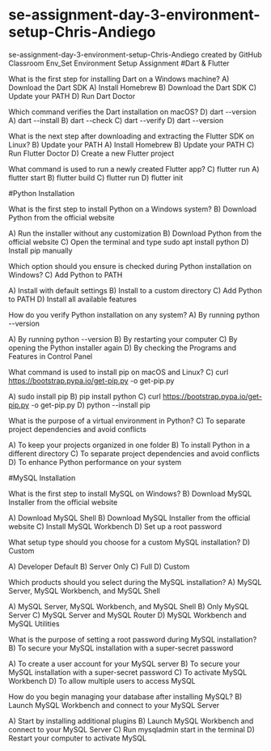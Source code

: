 # se-assignment-day-3-environment-setup-Chris-Andiego
se-assignment-day-3-environment-setup-Chris-Andiego created by GitHub Classroom
Env_Set
Environment Setup Assignment
#Dart & Flutter

What is the first step for installing Dart on a Windows machine? A) Download the Dart SDK
A) Install Homebrew B) Download the Dart SDK C) Update your PATH D) Run Dart Doctor

Which command verifies the Dart installation on macOS? D) dart --version
A) dart --install B) dart --check C) dart --verify D) dart --version

What is the next step after downloading and extracting the Flutter SDK on Linux? B) Update your PATH
A) Install Homebrew B) Update your PATH C) Run Flutter Doctor D) Create a new Flutter project

What command is used to run a newly created Flutter app? C) flutter run
A) flutter start B) flutter build C) flutter run D) flutter init

#Python Installation

What is the first step to install Python on a Windows system? B) Download Python from the official website

A) Run the installer without any customization B) Download Python from the official website C) Open the terminal and type sudo apt install python D) Install pip manually

Which option should you ensure is checked during Python installation on Windows? C) Add Python to PATH

A) Install with default settings B) Install to a custom directory C) Add Python to PATH D) Install all available features

How do you verify Python installation on any system? A) By running python --version

A) By running python --version B) By restarting your computer C) By opening the Python installer again D) By checking the Programs and Features in Control Panel

What command is used to install pip on macOS and Linux? C) curl https://bootstrap.pypa.io/get-pip.py -o get-pip.py

A) sudo install pip B) pip install python C) curl https://bootstrap.pypa.io/get-pip.py -o get-pip.py D) python --install pip

What is the purpose of a virtual environment in Python? C) To separate project dependencies and avoid conflicts

A) To keep your projects organized in one folder B) To install Python in a different directory C) To separate project dependencies and avoid conflicts D) To enhance Python performance on your system

#MySQL Installation

What is the first step to install MySQL on Windows? B) Download MySQL Installer from the official website

A) Download MySQL Shell B) Download MySQL Installer from the official website C) Install MySQL Workbench D) Set up a root password

What setup type should you choose for a custom MySQL installation? D) Custom

A) Developer Default B) Server Only C) Full D) Custom

Which products should you select during the MySQL installation? A) MySQL Server, MySQL Workbench, and MySQL Shell

A) MySQL Server, MySQL Workbench, and MySQL Shell B) Only MySQL Server C) MySQL Server and MySQL Router D) MySQL Workbench and MySQL Utilities

What is the purpose of setting a root password during MySQL installation? B) To secure your MySQL installation with a super-secret password

A) To create a user account for your MySQL server B) To secure your MySQL installation with a super-secret password C) To activate MySQL Workbench D) To allow multiple users to access MySQL

How do you begin managing your database after installing MySQL? B) Launch MySQL Workbench and connect to your MySQL Server

A) Start by installing additional plugins B) Launch MySQL Workbench and connect to your MySQL Server C) Run mysqladmin start in the terminal D) Restart your computer to activate MySQL
